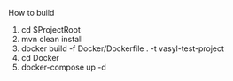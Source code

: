 How to build
1. cd $ProjectRoot
2. mvn clean install
3. docker build -f Docker/Dockerfile . -t vasyl-test-project
4. cd Docker
5. docker-compose up -d